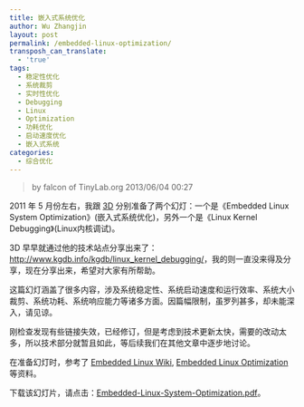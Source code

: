```yaml
---
title: 嵌入式系统优化
author: Wu Zhangjin
layout: post
permalink: /embedded-linux-optimization/
transposh_can_translate:
  - 'true'
tags:
  - 稳定性优化
  - 系统裁剪
  - 实时性优化
  - Debugging
  - Linux
  - Optimization
  - 功耗优化
  - 启动速度优化
  - 嵌入式系统
categories:
  - 综合优化
---
```


> by falcon of TinyLab.org
> 2013/06/04 00:27

2011 年 5 月份左右，我跟 [3D](http://www.kgdb.info) 分别准备了两个幻灯：一个是《Embedded Linux System Optimization》(嵌入式系统优化)，另外一个是《Linux Kernel Debugging》(Linux内核调试)。

3D 早早就通过他的技术站点分享出来了：<http://www.kgdb.info/kgdb/linux_kernel_debugging/>，我的则一直没来得及分享，现在分享出来，希望对大家有所帮助。

这篇幻灯涵盖了很多内容，涉及系统稳定性、系统启动速度和运行效率、系统大小裁剪、系统功耗、系统响应能力等诸多方面。因篇幅限制，虽罗列甚多，却未能深入，请见谅。

刚检查发现有些链接失效，已经修订，但是考虑到技术更新太快，需要的改动太多，所以技术部分就暂且如此，等后续我们在其他文章中逐步地讨论。

在准备幻灯时，参考了 [Embedded Linux Wiki](http://elinux.org), [Embedded Linux Optimization](http://free-electrons.com/docs/optimizations/) 等资料。

下载该幻灯片，请点击：[Embedded-Linux-System-Optimization.pdf](/wp-content/uploads/2013/06/Embedded-Linux-System-Optimization.pdf)。
